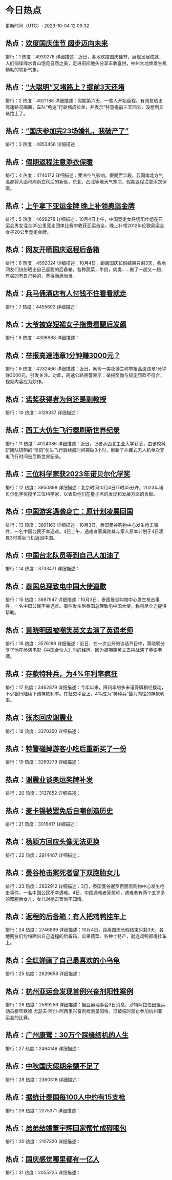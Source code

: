 # 今日热点

更新时间（UTC）: 2023-10-04 12:09:32

## 热点：[欢度国庆佳节 阔步迈向未来](https://cn.bing.com/search?q=欢度国庆佳节阔步迈向未来)
排行：1
热度：4930278
详细描述：近日，各地欢度国庆佳节，展现发展成就，人们徜徉绿水青山饱览自然之美，走进田间地头分享丰收喜悦，神州大地焕发生机勃勃的崭新气象。

## 热点：[“大聪明”又堵路上？提前3天还堵](https://cn.bing.com/search?q=“大聪明”又堵路上？提前3天还堵)
排行：2
热度：4921188
详细描述：假期第六天，一些人开始返程。有网友晒出高速路况画面，车队“龟速”行驶堵成长龙，并表示“特意提前三天回去，没想到又堵路上了。

## 热点：[“国庆参加完23场婚礼，我破产了”](https://cn.bing.com/search?q=“国庆参加完23场婚礼，我破产了”)
排行：3
热度：4853456
详细描述：

## 热点：[假期返程注意添衣保暖](https://cn.bing.com/search?q=假期返程注意添衣保暖)
排行：4
热度：4740172
详细描述：受冷空气影响，假期后半段，我国南北方气温都将大面积刷新立秋后的新低，东北、西北等地天气寒凉，假期返程注意添衣保暖。

## 热点：[上午拿下亚运金牌 晚上补领奥运金牌](https://cn.bing.com/search?q=上午拿下亚运金牌晚上补领奥运金牌)
排行：5
热度：4699278
详细描述：10月4日上午，中国竞走女将切阳什姐在亚运会男女混合35公里竞走团体比赛中收获亚运首金，晚上补领2012年伦敦奥运会女子20公里竞走金牌。

## 热点：[网友开晒国庆返程后备箱](https://cn.bing.com/search?q=网友开晒国庆返程后备箱)
排行：6
热度：4592024
详细描述：10月4日，距离国庆长假结束只剩3天，各地网友们纷纷晒出自己返程的后备箱，各种蔬菜，牛奶，肉类……搬了一趟又一趟，有买的有自己种的，塞得满满当当。

## 热点：[兵马俑酒店有人付钱不住看看就走](https://cn.bing.com/search?q=兵马俑酒店有人付钱不住看看就走)
排行：7
热度：4455693
详细描述：

## 热点：[大爷被穿短裙女子指责看腿后发飙](https://cn.bing.com/search?q=大爷被穿短裙女子指责看腿后发飙)
排行：8
热度：4306988
详细描述：

## 热点：[举报高速违章1分钟赚3000元？](https://cn.bing.com/search?q=举报高速违章1分钟赚3000元？)
排行：9
热度：4232466
详细描述：近日，网传一美妆博主称举报高速违章1分钟赚3000元，引发关注。对此，高速公路民警表示：举报奖励与规定罚款不符合，视频内容应为炒作。

## 热点：[诺奖获得者为何还是副教授](https://cn.bing.com/search?q=诺奖获得者为何还是副教授)
排行：10
热度：4129337
详细描述：

## 热点：[西工大仿生飞行器刷新世界纪录](https://cn.bing.com/search?q=西工大仿生飞行器刷新世界纪录)
排行：11
热度：4024086
详细描述：近日，记者从西北工业大学获悉，由该校科研团队研制的“信鸽”仿生飞行器续航时间突破3小时，刷新了扑翼式无人机单次充电飞行时间吉尼斯世界纪录。

## 热点：[三位科学家获2023年诺贝尔化学奖](https://cn.bing.com/search?q=三位科学家获2023年诺贝尔化学奖)
排行：12
热度：3950898
详细描述：北京时间10月4日17时45分许，2023年诺贝尔化学奖授予三位科学家，以表彰他们在量子点的发现和发展方面的贡献。

## 热点：[中国游客遇袭身亡：原计划凌晨回国](https://cn.bing.com/search?q=中国游客遇袭身亡：原计划凌晨回国)
排行：13
热度：3891163
详细描述：10月3日，泰国曼谷购物中心发生枪击事件，一名中国公民不幸遇难。4日上午，遇难者家属称其与家人原本计划于4日凌晨3时乘坐飞机返回中国。

## 热点：[中国台北队员等到自己人加油了](https://cn.bing.com/search?q=中国台北队员等到自己人加油了)
排行：14
热度：3733471
详细描述：

## 热点：[泰国总理致电中国大使道歉](https://cn.bing.com/search?q=泰国总理致电中国大使道歉)
排行：15
热度：3697947
详细描述：10月3日，泰国曼谷购物中心发生枪击事件，一名中国公民不幸遇难。事件发生后泰国总理致电中国大使，称将尽全力提供帮助。

## 热点：[黄晓明因被嘲笑英文去演了英语老师](https://cn.bing.com/search?q=黄晓明因被嘲笑英文去演了英语老师)
排行：16
热度：3576188
详细描述：近日，在一次公开的谈话节目中，黄晓明分享了他在参演电影《中国合伙人》时的经历。因为被嘲笑英文去挑战演了英语老师。

## 热点：[存款特种兵，为4%年利率疯狂](https://cn.bing.com/search?q=存款特种兵，为4%年利率疯狂)
排行：17
热度：3462879
详细描述：今年以来，降利率的多米诺骨牌稍经拨动，不少银行陆续下调存款利率。在社交平台上，4%成为“特种兵”最为向往的存款利率。

## 热点：[张杰回应谢震业](https://cn.bing.com/search?q=张杰回应谢震业)
排行：18
热度：3370350
详细描述：

## 热点：[特警碰掉游客小吃后重新买了一份](https://cn.bing.com/search?q=特警碰掉游客小吃后重新买了一份)
排行：19
热度：3269279
详细描述：

## 热点：[谢震业谈奥运奖牌补发](https://cn.bing.com/search?q=谢震业谈奥运奖牌补发)
排行：20
热度：3137852
详细描述：

## 热点：[麦卡锡被罢免后自嘲创造历史](https://cn.bing.com/search?q=麦卡锡被罢免后自嘲创造历史)
排行：21
热度：3016417
详细描述：

## 热点：[杨颖方回应头像无法更换](https://cn.bing.com/search?q=杨颖方回应头像无法更换)
排行：22
热度：2914487
详细描述：

## 热点：[曼谷枪击案死者留下双胞胎女儿](https://cn.bing.com/search?q=曼谷枪击案死者留下双胞胎女儿)
排行：23
热度：2822912
详细描述：3日，泰国曼谷暹罗百丽宫购物中心发生枪击事件，一名中国公民不幸遇难。4日，中国遇难者家属称，遇难者有两个五岁多的双胞胎女儿，女儿对枪击案尚不知情。

## 热点：[返程的后备箱：有人把鸡鸭挂车上](https://cn.bing.com/search?q=返程的后备箱：有人把鸡鸭挂车上)
排行：24
热度：2746869
详细描述：10月4日，距离国庆长假结束只剩3天，各地网友们纷纷晒出自己返程的后备箱，瓜果蔬菜、各种土特产，就连鸡鸭都得挂车上。

## 热点：[全红婵画了自己最喜欢的小乌龟](https://cn.bing.com/search?q=全红婵画了自己最喜欢的小乌龟)
排行：25
热度：2629658
详细描述：

## 热点：[杭州亚运会发现首例兴奋剂阳性案例](https://cn.bing.com/search?q=杭州亚运会发现首例兴奋剂阳性案例)
排行：26
热度：2589256
详细描述：据亚奥理事会3日消息，沙特阿拉伯田径运动员穆罕默德·尤瑟夫·阿尔-阿西里兴奋剂检测呈阳性，已被临时禁止参加杭州亚运会的比赛。

## 热点：[广州康鹭：30万个踩缝纫机的人生](https://cn.bing.com/search?q=广州康鹭：30万个踩缝纫机的人生)
排行：27
热度：2494149
详细描述：

## 热点：[中秋国庆假期余额不足了](https://cn.bing.com/search?q=中秋国庆假期余额不足了)
排行：28
热度：2360318
详细描述：

## 热点：[据统计泰国每100人中约有15支枪](https://cn.bing.com/search?q=据统计泰国每100人中约有15支枪)
排行：29
热度：2275371
详细描述：

## 热点：[弟弟结婚董宇辉回家帮忙成碍眼包](https://cn.bing.com/search?q=弟弟结婚董宇辉回家帮忙成碍眼包)
排行：30
热度：2107320
详细描述：

## 热点：[国庆感觉哪里都有一亿人](https://cn.bing.com/search?q=国庆感觉哪里都有一亿人)
排行：31
热度：2055225
详细描述：

